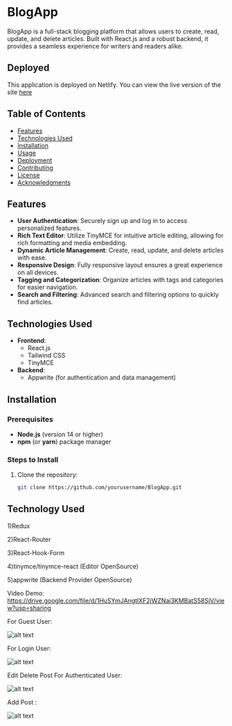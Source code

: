 # BlogApp

BlogApp is a full-stack blogging platform that allows users to create, read, update, and delete articles. Built with React.js and a robust backend, it provides a seamless experience for writers and readers alike.

## Deployed 
This application is deployed on Netlify. You can view the live version of the site [here](https://66f57ddf7048e401050b917d--dashboard234.netlify.app/)

## Table of Contents
- [Features](#features)
- [Technologies Used](#technologies-used)
- [Installation](#installation)
- [Usage](#usage)
- [Deployment](#deployment)
- [Contributing](#contributing)
- [License](#license)
- [Acknowledgments](#acknowledgments)

## Features
- **User Authentication**: Securely sign up and log in to access personalized features.
- **Rich Text Editor**: Utilize TinyMCE for intuitive article editing, allowing for rich formatting and media embedding.
- **Dynamic Article Management**: Create, read, update, and delete articles with ease.
- **Responsive Design**: Fully responsive layout ensures a great experience on all devices.
- **Tagging and Categorization**: Organize articles with tags and categories for easier navigation.
- **Search and Filtering**: Advanced search and filtering options to quickly find articles.

## Technologies Used
- **Frontend**: 
  - React.js
  - Tailwind CSS
  - TinyMCE
- **Backend**: 
  - Appwrite (for authentication and data management)

## Installation
### Prerequisites
- **Node.js** (version 14 or higher)
- **npm** (or **yarn**) package manager

### Steps to Install
1. Clone the repository:
   ```bash
   git clone https://github.com/yourusername/BlogApp.git

## Technology Used
1)Redux

2)React-Router

3)React-Hook-Form

4)tinymce/tinymce-react (Editor OpenSource)

5)appwrite (Backend Provider OpenSource)


Video Demo:
https://drive.google.com/file/d/1HuSYmJAngtlXF2jWZNai3KMBatS58SjV/view?usp=sharing

For Guest User:

![alt text](<Screenshot 2024-08-18 at 1.49.22 PM.png>)

For Login User:

![alt text](<Screenshot 2024-08-18 at 1.35.15 PM.png>)

Edit Delete Post For Authenticated User:

![alt text](<Screenshot 2024-08-18 at 1.35.40 PM.png>)

Add Post :

![alt text](<Screenshot 2024-08-18 at 1.22.53 PM.png>)

